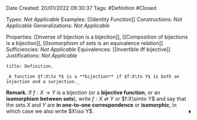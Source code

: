 <br />
<br />

Date Created: 20/01/2022 09:30:37
Tags: #Definition #Closed 

Types: _Not Applicable_
Examples: [[Identity Function]] 
Constructions: _Not Applicable_
Generalizations: _Not Applicable_

Properties: [[Inverse of bijection is a bijection]], [[Composition of bijections is a bijection]], [[Isomorphism of sets is an equivalence relation]]
Sufficiencies: _Not Applicable_
Equivalences: [[Invertible iff bijective]]
Justifications: _Not Applicable_

``` ad-Definition
title: Definition.

_A function $f:X\to Y$ is a **bijection** if $f:X\to Y$ is both an injection and a surjection._

```

**Remark.** If $f:X\to Y$ is a bijection (or a **bijective function**, or an **isomorphism between sets**), write $f:X\rightleftarrows Y$ or $f:X\simto Y$ and say that the sets $X$ and $Y$ are **in one-to-one correspondence** or **isomorphic**, in which case we also write $X\iso Y$.<span style="float:right;">$\blacklozenge$</span>
